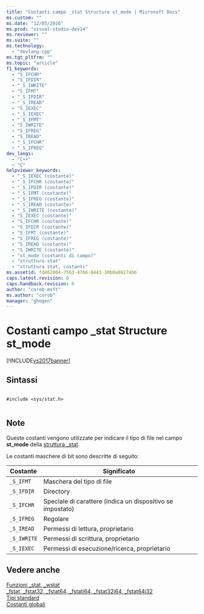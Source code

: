 ```yaml
---
title: "Costanti campo _stat Structure st_mode | Microsoft Docs"
ms.custom: ""
ms.date: "12/05/2016"
ms.prod: "visual-studio-dev14"
ms.reviewer: ""
ms.suite: ""
ms.technology: 
  - "devlang-cpp"
ms.tgt_pltfrm: ""
ms.topic: "article"
f1_keywords: 
  - "S_IFCHR"
  - "S_IFDIR"
  - "_S_IWRITE"
  - "S_IFMT"
  - "_S_IFDIR"
  - "_S_IREAD"
  - "S_IEXEC"
  - "_S_IEXEC"
  - "_S_IFMT"
  - "S_IWRITE"
  - "S_IFREG"
  - "S_IREAD"
  - "_S_IFCHR"
  - "_S_IFREG"
dev_langs: 
  - "C++"
  - "C"
helpviewer_keywords: 
  - "_S_IEXEC (costante)"
  - "_S_IFCHR (costante)"
  - "_S_IFDIR (costante)"
  - "_S_IFMT (costante)"
  - "_S_IFREG (costante)"
  - "_S_IREAD (costante)"
  - "_S_IWRITE (costante)"
  - "S_IEXEC (costante)"
  - "S_IFCHR (costante)"
  - "S_IFDIR (costante)"
  - "S_IFMT (costante)"
  - "S_IFREG (costante)"
  - "S_IREAD (costante)"
  - "S_IWRITE (costante)"
  - "st_mode (costanti di campo)"
  - "struttura stat"
  - "struttura stat, costanti"
ms.assetid: fd462004-7563-4766-8443-30b0a86174b6
caps.latest.revision: 6
caps.handback.revision: 6
author: "corob-msft"
ms.author: "corob"
manager: "ghogen"
---
```

# Costanti campo _stat Structure st_mode
[!INCLUDE[vs2017banner](../assembler/inline/includes/vs2017banner.md)]

## Sintassi  
  
```  
  
#include <sys/stat.h>  
  
```  
  
## Note  
 Queste costanti vengono utilizzate per indicare il tipo di file nel campo **st\_mode** della [struttura \_stat](../c-runtime-library/standard-types.md).  
  
 Le costanti maschere di bit sono descritte di seguito:  
  
|Costante|Significato|  
|--------------|-----------------|  
|`_S_IFMT`|Maschera del tipo di file|  
|`_S_IFDIR`|Directory|  
|`_S_IFCHR`|Speciale di carattere \(indica un dispositivo se impostato\)|  
|`_S_IFREG`|Regolare|  
|`_S_IREAD`|Permessi di lettura, proprietario|  
|`_S_IWRITE`|Permessi di scrittura, proprietario|  
|`_S_IEXEC`|Permessi di esecuzione\/ricerca, proprietario|  
  
## Vedere anche  
 [Funzioni \_stat, \_wstat](../c-runtime-library/reference/stat-functions.md)   
 [\_fstat, \_fstat32, \_fstat64, \_fstati64, \_fstat32i64, \_fstat64i32](../c-runtime-library/reference/fstat-fstat32-fstat64-fstati64-fstat32i64-fstat64i32.md)   
 [Tipi standard](../c-runtime-library/standard-types.md)   
 [Costanti globali](../c-runtime-library/global-constants.md)